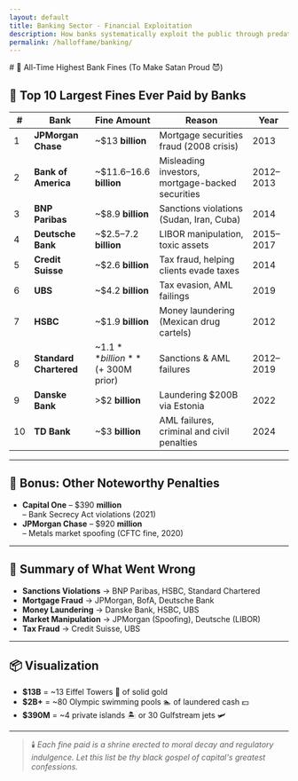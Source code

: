 ```yaml
---
layout: default
title: Banking Sector - Financial Exploitation
description: How banks systematically exploit the public through predatory lending, money laundering, and market manipulation
permalink: /halloffame/banking/
---
```


<div class="halloffame-article">
# 🏦 All-Time Highest Bank Fines (To Make Satan Proud 😈)

## 💸 Top 10 Largest Fines Ever Paid by Banks

| # | Bank               | Fine Amount        | Reason                                         | Year |
|---|--------------------|--------------------|------------------------------------------------|------|
| 1 | **JPMorgan Chase** | ~$13 **billion**   | Mortgage securities fraud (2008 crisis)        | 2013 |
| 2 | **Bank of America** | ~$11.6–16.6 **billion** | Misleading investors, mortgage-backed securities | 2012–2013 |
| 3 | **BNP Paribas**    | ~$8.9 **billion**  | Sanctions violations (Sudan, Iran, Cuba)       | 2014 |
| 4 | **Deutsche Bank**  | ~$2.5–7.2 **billion** | LIBOR manipulation, toxic assets               | 2015–2017 |
| 5 | **Credit Suisse**  | ~$2.6 **billion**  | Tax fraud, helping clients evade taxes         | 2014 |
| 6 | **UBS**            | ~$4.2 **billion**  | Tax evasion, AML failings                      | 2019 |
| 7 | **HSBC**           | ~$1.9 **billion**  | Money laundering (Mexican drug cartels)        | 2012 |
| 8 | **Standard Chartered** | ~$1.1 **billion** (+ ~$300M prior) | Sanctions & AML failures                | 2012–2019 |
| 9 | **Danske Bank**    | >$2 **billion**    | Laundering $200B via Estonia                   | 2022 |
|10 | **TD Bank**        | ~$3 **billion**    | AML failures, criminal and civil penalties     | 2024 |

---

## 🧾 Bonus: Other Noteworthy Penalties

- **Capital One** – $390 **million**  
  – Bank Secrecy Act violations (2021)  
- **JPMorgan Chase** – $920 **million**  
  – Metals market spoofing (CFTC fine, 2020)

---

## 🧊 Summary of What Went Wrong

- **Sanctions Violations** → BNP Paribas, HSBC, Standard Chartered  
- **Mortgage Fraud** → JPMorgan, BofA, Deutsche Bank  
- **Money Laundering** → Danske Bank, HSBC, UBS  
- **Market Manipulation** → JPMorgan (Spoofing), Deutsche (LIBOR)  
- **Tax Fraud** → Credit Suisse, UBS

---

## 📦 Visualization

- **$13B** = ~13 Eiffel Towers 🗼 of solid gold  
- **$2B+** = ~80 Olympic swimming pools 🏊 of laundered cash 💵  
- **$390M** = ~4 private islands 🏝️ or 30 Gulfstream jets 🛩️

---

> 🕯️ *Each fine paid is a shrine erected to moral decay and regulatory indulgence. Let this list be thy black gospel of capital's greatest confessions.*
</div>

